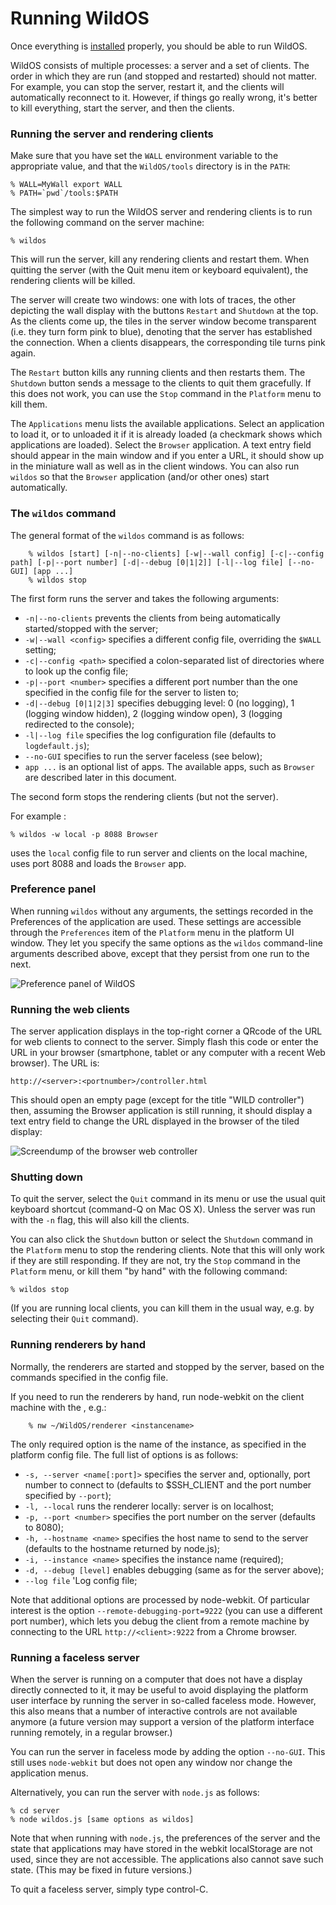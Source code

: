 Running WildOS
========

Once everything is [installed](installing.html) properly, you should be able to run WildOS.

WildOS consists of multiple processes: a server and a set of clients. The order in which they are run (and stopped and restarted) should not matter. For example, you can stop the server, restart it, and the clients will automatically reconnect to it. However, if things go really wrong, it's better to kill everything, start the server, and then the clients.


### Running the server and rendering clients ###

Make sure that you have set the `WALL` environment variable to the appropriate value, and that the `WildOS/tools` directory is in the `PATH`:

	% WALL=MyWall export WALL
	% PATH=`pwd`/tools:$PATH

The simplest way to run the WildOS server and rendering clients is to run the following command on the server machine:

	% wildos

This will run the server, kill any rendering clients and restart them. 
When quitting the server (with the Quit menu item or keyboard equivalent), the rendering clients will be killed.

The server will create two windows: one with lots of traces, the other depicting the wall display with the buttons `Restart` and `Shutdown` at the top. As the clients come up, the tiles in the server window become transparent (i.e. they turn form pink to blue), denoting that the server has established the connection. When a clients disappears, the corresponding tile turns pink again.

The `Restart` button kills any running clients and then restarts them.
The `Shutdown` button sends a message to the clients to quit them gracefully. If this does not work, you can use the `Stop` command in the `Platform` menu to kill them.

The `Applications` menu lists the available applications. Select an application to load it, or to unloaded it if it is already loaded (a checkmark shows which applications are loaded). Select the `Browser` application. A text entry field should appear in the main window and if you enter a URL, it should show up in the miniature wall as well as in the client windows. You can also run `wildos` so that the `Browser` application (and/or other ones) start automatically.


### The `wildos` command ###

The general format of the `wildos` command is as follows:

```
	% wildos [start] [-n|--no-clients] [-w|--wall config] [-c|--config path] [-p|--port number] [-d|--debug [0|1|2]] [-l|--log file] [--no-GUI] [app ...]
	% wildos stop
```

The first form runs the server and takes the following arguments:

* `-n|--no-clients` prevents the clients from being automatically started/stopped with the server;
* `-w|--wall <config>` specifies a different config file, overriding the `$WALL` setting;
* `-c|--config <path>` specified a colon-separated list of directories where to look up the config file;
* `-p|--port <number>` specifies a different port number than the one specified in the config file for the server to listen to;
* `-d|--debug [0|1|2|3]` specifies debugging level: 0 (no logging), 1 (logging window hidden), 2 (logging window open), 3 (logging redirected to the console);
* `-l|--log file` specifies the log configuration file (defaults to `logdefault.js`);
* `--no-GUI` specifies to run the server faceless (see below);
* `app ...` is an optional list of apps. The available apps, such as `Browser` are described later in this document.

The second form stops the rendering clients (but not the server).

For example :

	% wildos -w local -p 8088 Browser

uses the `local` config file to run server and clients on the local machine, uses port 8088 and loads the `Browser` app.


### Preference panel ###

When running `wildos` without any arguments, the settings recorded in the Preferences of the application are used. These settings are accessible through the `Preferences` item of the `Platform` menu in the platform UI window. They let you specify the same options as the `wildos` command-line arguments described above, except that they persist from one run to the next.

![Preference panel of WildOS](img/preference-panel.png)


### Running the web clients ###

The server application displays in the top-right corner a QRcode of the URL for web clients to connect to the server. Simply flash this code or enter the URL in your browser (smartphone, tablet or any computer with a recent Web browser). The URL is:

	http://<server>:<portnumber>/controller.html  

This should open an empty page (except for the title "WILD controller") then, assuming the Browser application is still running, it should display a text entry field to change the URL displayed in the browser of the tiled display:

![Screendump of the browser web controller](img/browser-controller.png)


### Shutting down ###

To quit the server, select the `Quit` command in its menu or use the usual quit keyboard shortcut (command-Q on Mac OS X). Unless the server was run with the `-n` flag, this will also kill the clients.

You can also click the `Shutdown` button or select the `Shutdown` command in the `Platform` menu to stop the rendering clients. Note that this will only work if they are still responding. If they are not, try the `Stop` command in the `Platform` menu, or kill them "by hand" with the following command:

	% wildos stop

(If you are running local clients, you can kill them in the usual way, e.g. by selecting their `Quit` command).

### Running renderers by hand ###

Normally, the renderers are started and stopped by the server, based on the commands specified in the config file.

If you need to run the renderers by hand, run node-webkit on the client machine with the , e.g.:

```
	% nw ~/WildOS/renderer <instancename>
```

The only required option is the name of the instance, as specified in the platform config file.
The full list of options is as follows:

* `-s, --server <name[:port]>` specifies the server and, optionally, port number to connect to (defaults to $SSH_CLIENT and the port number specified by `--port`);
* `-l, --local` runs the renderer locally: server is on localhost;
* `-p, --port <number>` specifies the port number on the server (defaults to 8080);
* `-h, --hostname <name>` specifies the host name to send to the server (defaults to the hostname returned by node.js);
* `-i, --instance <name>` specifies the instance name (required);
* `-d, --debug [level]` enables debugging (same as for the server above);
* `--log file` 'Log config file;

Note that additional options are processed by node-webkit.
Of particular interest is the option `--remote-debugging-port=9222` (you can use a different port number), which lets you debug the client from a remote machine by connecting to the URL `http://<client>:9222` from a Chrome browser.

### Running a faceless server ###

When the server is running on a computer that does not have a display directly connected to it, it may be useful to avoid displaying the platform user interface by running the server in so-called faceless mode.
However, this also means that a number of interactive controls are not available anymore
(a future version may support a version of the platform interface running remotely, in a regular browser.)

You can run the server in faceless mode by adding the option `--no-GUI`.
This still uses `node-webkit` but does not open any window nor change the application menus.

Alternatively, you can run the server with `node.js` as follows:

	% cd server
	% node wildos.js [same options as wildos]

Note that when running with `node.js`, the preferences of the server and the state that applications may have stored in the webkit localStorage are not used, since they are not accessible.
The applications also cannot save such state.
(This may be fixed in future versions.)

To quit a faceless server, simply type control-C.
